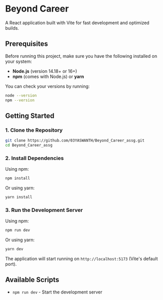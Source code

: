 # Beyond Career 

A React application built with Vite for fast development and optimized builds.

## Prerequisites

Before running this project, make sure you have the following installed on your system:

- **Node.js** (version 14.18+ or 16+)
- **npm** (comes with Node.js) or **yarn**

You can check your versions by running:
```bash
node --version
npm --version
```

## Getting Started

### 1. Clone the Repository

```bash
git clone https://github.com/03YASWANTH/Beyond_Career_assg.git
cd Beyond_Career_assg
```

### 2. Install Dependencies

Using npm:
```bash
npm install
```

Or using yarn:
```bash
yarn install
```

### 3. Run the Development Server

Using npm:
```bash
npm run dev
```

Or using yarn:
```bash
yarn dev
```

The application will start running on `http://localhost:5173` (Vite's default port).

## Available Scripts

- `npm run dev` - Start the development server
